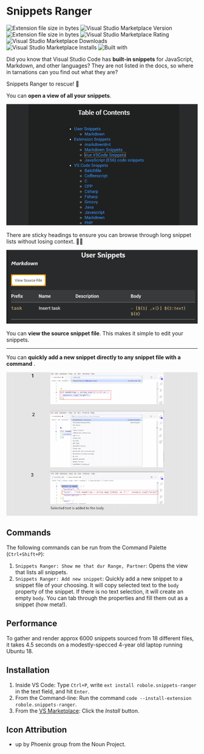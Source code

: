 # Snippets Ranger

![Extension file size in bytes](https://img.shields.io/static/v1?logo=visual-studio-code&label=made%20for&message=VS%20Code&color=0000ff)
![Visual Studio Marketplace Version](https://img.shields.io/visual-studio-marketplace/v/robole.snippets-ranger?logo=visual-studio-code&color=ffa500)
![Extension file size in bytes](https://img.shields.io/static/v1?logo=visual-studio-code&label=size&message=63KB&color=008000)
![Visual Studio Marketplace Rating](https://img.shields.io/visual-studio-marketplace/r/robole.snippets-ranger?logo=visual-studio-code&color=brightgreen)
![Visual Studio Marketplace Downloads](https://img.shields.io/visual-studio-marketplace/d/robole.snippets-ranger?logo=visual-studio-code&color=blue)
![Visual Studio Marketplace Installs](https://img.shields.io/visual-studio-marketplace/i/robole.snippets-ranger?logo=visual-studio-code&color=blue)
![Built with](https://img.shields.io/static/v1?label=built%20with&message=sarsaparilla%20%26%20javascript&color=af0161)

Did you know that Visual Studio Code has **built-in snippets** for JavaScript, Markdown, and other languages? They are not listed in the docs, so where in tarnations can you find out what they are?

Snippets Ranger to rescue! 🤠

You can **open a view of all your snippets**.

![demo gif](/img/screenshots/demo1.gif)

There are sticky headings to ensure you can browse through long snippet lists without losing context. 🦎🔝

![view source screenshot](/img/screenshots/view-source.png)

You can **view the source snippet file**. This makes it simple to edit your snippets.

---

You can **quickly add a new snippet directly to any snippet file with a command** .

![add new snippet](/img/screenshots/add-new.png)

## Commands

The following commands can be run from the Command Palette (`Ctrl+Shift+P`):

1. `Snippets Ranger: Show me that dur Range, Partner`: Opens the view that lists all snippets.
1. `Snippets Ranger: Add new snippet`: Quickly add a new snippet to a snippet file of your choosing. It will copy selected text to the `body` property of the snippet. If there is no text selection, it will create an empty `body`. You can tab through the properties and fill them out as a snippet (how meta!).

## Performance

To gather and render approx 6000 snippets sourced from 18 different files, it takes 4.5 seconds on a modestly-specced 4-year old laptop running Ubuntu 18.

## Installation

1. Inside VS Code: Type `Ctrl+P`, write `ext install robole.snippets-ranger` in the text field, and hit `Enter`.
1. From the Command-line: Run the command `code --install-extension robole.snippets-ranger`.
1. From the [VS Marketplace](https://marketplace.visualstudio.com/items?itemName=robole.snippets-ranger): Click the _Install_ button.

## Icon Attribution

- up by Phoenix group from the Noun Project.
